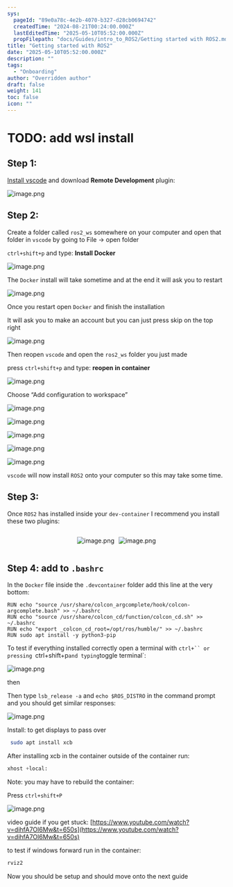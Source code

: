 ```yaml
---
sys:
  pageId: "89e0a78c-4e2b-4070-b327-d28cb0694742"
  createdTime: "2024-08-21T00:24:00.000Z"
  lastEditedTime: "2025-05-10T05:52:00.000Z"
  propFilepath: "docs/Guides/intro_to_ROS2/Getting started with ROS2.md"
title: "Getting started with ROS2"
date: "2025-05-10T05:52:00.000Z"
description: ""
tags:
  - "Onboarding"
author: "Overridden author"
draft: false
weight: 141
toc: false
icon: ""
---
```


# TODO: add wsl install

## Step 1:

[Install vscode](https://code.visualstudio.com/download) and download **Remote Development** plugin:

![image.png](https://prod-files-secure.s3.us-west-2.amazonaws.com/d518164a-d88e-44d1-a4ee-3adb3bd8bce0/efb52993-1881-4a40-b95e-6f020334f022/image.png?X-Amz-Algorithm=AWS4-HMAC-SHA256&X-Amz-Content-Sha256=UNSIGNED-PAYLOAD&X-Amz-Credential=ASIAZI2LB466YBLJ4UVY%2F20250701%2Fus-west-2%2Fs3%2Faws4_request&X-Amz-Date=20250701T220823Z&X-Amz-Expires=3600&X-Amz-Security-Token=IQoJb3JpZ2luX2VjEOX%2F%2F%2F%2F%2F%2F%2F%2F%2F%2FwEaCXVzLXdlc3QtMiJGMEQCIFrwfLNvIJGLO5hNrK%2BRgKKv4ibivneBYo8oFkMFxL%2BRAiA2E8kOyE9Q3YzHjFZlarP6FwS9by7Lc%2Bng2iL%2FeB4giiqIBAje%2F%2F%2F%2F%2F%2F%2F%2F%2F%2F8BEAAaDDYzNzQyMzE4MzgwNSIMDmrvCz8%2BKZ0H9taMKtwDfpTh3bUKDk5R7mdFk%2BoMjMZqGvYhNqiw2km7B9SwDHdk7sr2FNqD%2BupuGZ%2BQODBp65lms7WBMyVDLwFUlQplnFX0wsUgNszf6E5V3LFOA5i1YFcPHdVtt5%2BF2NalRNa0JJOlLXTkXl2XW5wwJBMLOuxPylaVbzVRfmrj47a7RRnQ15ygzS1Te0%2FgAbaYGITfBSBmyQhV6kMMhOhrSdc5Ydbih6MsMhKViGt4qWE4ENrgWvtqcH%2FjoFFqYT6HH5FRlbKtI%2BzYagfZyRzARaRp4IjAV3MJcR6otq01FiHz8OdFSSvsrrArXFT1d3L5OVsMq6%2B1IMCqHggLqBkrDpctJunbKKJqWB3FXrZphWpVhwVDr2Msh92fDPrQfkMq7vA7uuPh7o58aUDCvgwyFxNLYny8C6BNAAMebnPLcyqpPP64r8hx8zM6kxsEEYzQqYf9vA0jvhk%2F3opVOda8cQPuAPtKjXVVU5hkJb9FebrH4UrtWxAk7YSyFj5I7EfQGP%2Bcs1C89ZxJA8LTqFaYT5kBl3NLsCJYe0BwPWwPKcAoBH90Q8jmC4XGgOHXC%2BZbZ%2Fbz0jMIxTZlVaNhXjmreJxl2cG8KpAn0s%2BhY7Z04XEf%2BDFpaBCaVQOSr25JKLsw6JiRwwY6pgHdxPSZfJGxPRECubRFYoMiaVivXbzz1AXNG8%2BxV5pn7O3uhhHTalwd%2FyAqfKJazrOaPWxSS9o6rQcvgU5gCCHttBeIBWW8IUnhig8mgjGrboDDYycpyyjbYmhv7cabC60%2FnOrrqYzjtATEx4UEa8t1ds4H5FBpVM4FuxGH0S0E1UZTaDibs9tQHVfpGwBsZM6W9paO69Z6UozJOSNxrjMBHOJx4UEu&X-Amz-Signature=428ad5eb4d00590d845ae2e55787693d34cc491b54687b351339a524ed44ce1d&X-Amz-SignedHeaders=host&x-amz-checksum-mode=ENABLED&x-id=GetObject)

## Step 2:

Create a folder called `ros2_ws` somewhere on your computer and open that folder in `vscode` by going to File → open folder 

`ctrl+shift+p` and type: **Install Docker**

![image.png](https://prod-files-secure.s3.us-west-2.amazonaws.com/d518164a-d88e-44d1-a4ee-3adb3bd8bce0/2269dc0e-1cd5-47ff-bceb-c04ad9b2eab0/image.png?X-Amz-Algorithm=AWS4-HMAC-SHA256&X-Amz-Content-Sha256=UNSIGNED-PAYLOAD&X-Amz-Credential=ASIAZI2LB466YBLJ4UVY%2F20250701%2Fus-west-2%2Fs3%2Faws4_request&X-Amz-Date=20250701T220823Z&X-Amz-Expires=3600&X-Amz-Security-Token=IQoJb3JpZ2luX2VjEOX%2F%2F%2F%2F%2F%2F%2F%2F%2F%2FwEaCXVzLXdlc3QtMiJGMEQCIFrwfLNvIJGLO5hNrK%2BRgKKv4ibivneBYo8oFkMFxL%2BRAiA2E8kOyE9Q3YzHjFZlarP6FwS9by7Lc%2Bng2iL%2FeB4giiqIBAje%2F%2F%2F%2F%2F%2F%2F%2F%2F%2F8BEAAaDDYzNzQyMzE4MzgwNSIMDmrvCz8%2BKZ0H9taMKtwDfpTh3bUKDk5R7mdFk%2BoMjMZqGvYhNqiw2km7B9SwDHdk7sr2FNqD%2BupuGZ%2BQODBp65lms7WBMyVDLwFUlQplnFX0wsUgNszf6E5V3LFOA5i1YFcPHdVtt5%2BF2NalRNa0JJOlLXTkXl2XW5wwJBMLOuxPylaVbzVRfmrj47a7RRnQ15ygzS1Te0%2FgAbaYGITfBSBmyQhV6kMMhOhrSdc5Ydbih6MsMhKViGt4qWE4ENrgWvtqcH%2FjoFFqYT6HH5FRlbKtI%2BzYagfZyRzARaRp4IjAV3MJcR6otq01FiHz8OdFSSvsrrArXFT1d3L5OVsMq6%2B1IMCqHggLqBkrDpctJunbKKJqWB3FXrZphWpVhwVDr2Msh92fDPrQfkMq7vA7uuPh7o58aUDCvgwyFxNLYny8C6BNAAMebnPLcyqpPP64r8hx8zM6kxsEEYzQqYf9vA0jvhk%2F3opVOda8cQPuAPtKjXVVU5hkJb9FebrH4UrtWxAk7YSyFj5I7EfQGP%2Bcs1C89ZxJA8LTqFaYT5kBl3NLsCJYe0BwPWwPKcAoBH90Q8jmC4XGgOHXC%2BZbZ%2Fbz0jMIxTZlVaNhXjmreJxl2cG8KpAn0s%2BhY7Z04XEf%2BDFpaBCaVQOSr25JKLsw6JiRwwY6pgHdxPSZfJGxPRECubRFYoMiaVivXbzz1AXNG8%2BxV5pn7O3uhhHTalwd%2FyAqfKJazrOaPWxSS9o6rQcvgU5gCCHttBeIBWW8IUnhig8mgjGrboDDYycpyyjbYmhv7cabC60%2FnOrrqYzjtATEx4UEa8t1ds4H5FBpVM4FuxGH0S0E1UZTaDibs9tQHVfpGwBsZM6W9paO69Z6UozJOSNxrjMBHOJx4UEu&X-Amz-Signature=8e039ff8f6bda302efffd2b1caed96aae8d26732e82e91dcb68c219adbd5ac9e&X-Amz-SignedHeaders=host&x-amz-checksum-mode=ENABLED&x-id=GetObject)

The `Docker` install will take sometime and at the end it will ask you to restart

![image.png](https://prod-files-secure.s3.us-west-2.amazonaws.com/d518164a-d88e-44d1-a4ee-3adb3bd8bce0/ed233f78-be33-4b1f-b89c-9c346c0e961e/image.png?X-Amz-Algorithm=AWS4-HMAC-SHA256&X-Amz-Content-Sha256=UNSIGNED-PAYLOAD&X-Amz-Credential=ASIAZI2LB466YBLJ4UVY%2F20250701%2Fus-west-2%2Fs3%2Faws4_request&X-Amz-Date=20250701T220823Z&X-Amz-Expires=3600&X-Amz-Security-Token=IQoJb3JpZ2luX2VjEOX%2F%2F%2F%2F%2F%2F%2F%2F%2F%2FwEaCXVzLXdlc3QtMiJGMEQCIFrwfLNvIJGLO5hNrK%2BRgKKv4ibivneBYo8oFkMFxL%2BRAiA2E8kOyE9Q3YzHjFZlarP6FwS9by7Lc%2Bng2iL%2FeB4giiqIBAje%2F%2F%2F%2F%2F%2F%2F%2F%2F%2F8BEAAaDDYzNzQyMzE4MzgwNSIMDmrvCz8%2BKZ0H9taMKtwDfpTh3bUKDk5R7mdFk%2BoMjMZqGvYhNqiw2km7B9SwDHdk7sr2FNqD%2BupuGZ%2BQODBp65lms7WBMyVDLwFUlQplnFX0wsUgNszf6E5V3LFOA5i1YFcPHdVtt5%2BF2NalRNa0JJOlLXTkXl2XW5wwJBMLOuxPylaVbzVRfmrj47a7RRnQ15ygzS1Te0%2FgAbaYGITfBSBmyQhV6kMMhOhrSdc5Ydbih6MsMhKViGt4qWE4ENrgWvtqcH%2FjoFFqYT6HH5FRlbKtI%2BzYagfZyRzARaRp4IjAV3MJcR6otq01FiHz8OdFSSvsrrArXFT1d3L5OVsMq6%2B1IMCqHggLqBkrDpctJunbKKJqWB3FXrZphWpVhwVDr2Msh92fDPrQfkMq7vA7uuPh7o58aUDCvgwyFxNLYny8C6BNAAMebnPLcyqpPP64r8hx8zM6kxsEEYzQqYf9vA0jvhk%2F3opVOda8cQPuAPtKjXVVU5hkJb9FebrH4UrtWxAk7YSyFj5I7EfQGP%2Bcs1C89ZxJA8LTqFaYT5kBl3NLsCJYe0BwPWwPKcAoBH90Q8jmC4XGgOHXC%2BZbZ%2Fbz0jMIxTZlVaNhXjmreJxl2cG8KpAn0s%2BhY7Z04XEf%2BDFpaBCaVQOSr25JKLsw6JiRwwY6pgHdxPSZfJGxPRECubRFYoMiaVivXbzz1AXNG8%2BxV5pn7O3uhhHTalwd%2FyAqfKJazrOaPWxSS9o6rQcvgU5gCCHttBeIBWW8IUnhig8mgjGrboDDYycpyyjbYmhv7cabC60%2FnOrrqYzjtATEx4UEa8t1ds4H5FBpVM4FuxGH0S0E1UZTaDibs9tQHVfpGwBsZM6W9paO69Z6UozJOSNxrjMBHOJx4UEu&X-Amz-Signature=a80b697731773da74b33ccfae1237d2c7afc020d049d6ea60ef558f4b651311c&X-Amz-SignedHeaders=host&x-amz-checksum-mode=ENABLED&x-id=GetObject)

Once you restart open `Docker` and finish the installation

It will ask you to make an account but you can just press skip on the top right

![image.png](https://prod-files-secure.s3.us-west-2.amazonaws.com/d518164a-d88e-44d1-a4ee-3adb3bd8bce0/21010ad9-1659-4fd9-9f59-9932a09b2a3d/image.png?X-Amz-Algorithm=AWS4-HMAC-SHA256&X-Amz-Content-Sha256=UNSIGNED-PAYLOAD&X-Amz-Credential=ASIAZI2LB466YBLJ4UVY%2F20250701%2Fus-west-2%2Fs3%2Faws4_request&X-Amz-Date=20250701T220823Z&X-Amz-Expires=3600&X-Amz-Security-Token=IQoJb3JpZ2luX2VjEOX%2F%2F%2F%2F%2F%2F%2F%2F%2F%2FwEaCXVzLXdlc3QtMiJGMEQCIFrwfLNvIJGLO5hNrK%2BRgKKv4ibivneBYo8oFkMFxL%2BRAiA2E8kOyE9Q3YzHjFZlarP6FwS9by7Lc%2Bng2iL%2FeB4giiqIBAje%2F%2F%2F%2F%2F%2F%2F%2F%2F%2F8BEAAaDDYzNzQyMzE4MzgwNSIMDmrvCz8%2BKZ0H9taMKtwDfpTh3bUKDk5R7mdFk%2BoMjMZqGvYhNqiw2km7B9SwDHdk7sr2FNqD%2BupuGZ%2BQODBp65lms7WBMyVDLwFUlQplnFX0wsUgNszf6E5V3LFOA5i1YFcPHdVtt5%2BF2NalRNa0JJOlLXTkXl2XW5wwJBMLOuxPylaVbzVRfmrj47a7RRnQ15ygzS1Te0%2FgAbaYGITfBSBmyQhV6kMMhOhrSdc5Ydbih6MsMhKViGt4qWE4ENrgWvtqcH%2FjoFFqYT6HH5FRlbKtI%2BzYagfZyRzARaRp4IjAV3MJcR6otq01FiHz8OdFSSvsrrArXFT1d3L5OVsMq6%2B1IMCqHggLqBkrDpctJunbKKJqWB3FXrZphWpVhwVDr2Msh92fDPrQfkMq7vA7uuPh7o58aUDCvgwyFxNLYny8C6BNAAMebnPLcyqpPP64r8hx8zM6kxsEEYzQqYf9vA0jvhk%2F3opVOda8cQPuAPtKjXVVU5hkJb9FebrH4UrtWxAk7YSyFj5I7EfQGP%2Bcs1C89ZxJA8LTqFaYT5kBl3NLsCJYe0BwPWwPKcAoBH90Q8jmC4XGgOHXC%2BZbZ%2Fbz0jMIxTZlVaNhXjmreJxl2cG8KpAn0s%2BhY7Z04XEf%2BDFpaBCaVQOSr25JKLsw6JiRwwY6pgHdxPSZfJGxPRECubRFYoMiaVivXbzz1AXNG8%2BxV5pn7O3uhhHTalwd%2FyAqfKJazrOaPWxSS9o6rQcvgU5gCCHttBeIBWW8IUnhig8mgjGrboDDYycpyyjbYmhv7cabC60%2FnOrrqYzjtATEx4UEa8t1ds4H5FBpVM4FuxGH0S0E1UZTaDibs9tQHVfpGwBsZM6W9paO69Z6UozJOSNxrjMBHOJx4UEu&X-Amz-Signature=fd330d982a7796a0e03aacc3b412da1eb482ecbc98aad74cddce1b267b5db362&X-Amz-SignedHeaders=host&x-amz-checksum-mode=ENABLED&x-id=GetObject)

Then reopen `vscode` and open the `ros2_ws` folder you just made

press `ctrl+shift+p` and type: **reopen in container**

![image.png](https://prod-files-secure.s3.us-west-2.amazonaws.com/d518164a-d88e-44d1-a4ee-3adb3bd8bce0/4e93b8c2-41ad-488c-8095-c74205196118/image.png?X-Amz-Algorithm=AWS4-HMAC-SHA256&X-Amz-Content-Sha256=UNSIGNED-PAYLOAD&X-Amz-Credential=ASIAZI2LB466YBLJ4UVY%2F20250701%2Fus-west-2%2Fs3%2Faws4_request&X-Amz-Date=20250701T220823Z&X-Amz-Expires=3600&X-Amz-Security-Token=IQoJb3JpZ2luX2VjEOX%2F%2F%2F%2F%2F%2F%2F%2F%2F%2FwEaCXVzLXdlc3QtMiJGMEQCIFrwfLNvIJGLO5hNrK%2BRgKKv4ibivneBYo8oFkMFxL%2BRAiA2E8kOyE9Q3YzHjFZlarP6FwS9by7Lc%2Bng2iL%2FeB4giiqIBAje%2F%2F%2F%2F%2F%2F%2F%2F%2F%2F8BEAAaDDYzNzQyMzE4MzgwNSIMDmrvCz8%2BKZ0H9taMKtwDfpTh3bUKDk5R7mdFk%2BoMjMZqGvYhNqiw2km7B9SwDHdk7sr2FNqD%2BupuGZ%2BQODBp65lms7WBMyVDLwFUlQplnFX0wsUgNszf6E5V3LFOA5i1YFcPHdVtt5%2BF2NalRNa0JJOlLXTkXl2XW5wwJBMLOuxPylaVbzVRfmrj47a7RRnQ15ygzS1Te0%2FgAbaYGITfBSBmyQhV6kMMhOhrSdc5Ydbih6MsMhKViGt4qWE4ENrgWvtqcH%2FjoFFqYT6HH5FRlbKtI%2BzYagfZyRzARaRp4IjAV3MJcR6otq01FiHz8OdFSSvsrrArXFT1d3L5OVsMq6%2B1IMCqHggLqBkrDpctJunbKKJqWB3FXrZphWpVhwVDr2Msh92fDPrQfkMq7vA7uuPh7o58aUDCvgwyFxNLYny8C6BNAAMebnPLcyqpPP64r8hx8zM6kxsEEYzQqYf9vA0jvhk%2F3opVOda8cQPuAPtKjXVVU5hkJb9FebrH4UrtWxAk7YSyFj5I7EfQGP%2Bcs1C89ZxJA8LTqFaYT5kBl3NLsCJYe0BwPWwPKcAoBH90Q8jmC4XGgOHXC%2BZbZ%2Fbz0jMIxTZlVaNhXjmreJxl2cG8KpAn0s%2BhY7Z04XEf%2BDFpaBCaVQOSr25JKLsw6JiRwwY6pgHdxPSZfJGxPRECubRFYoMiaVivXbzz1AXNG8%2BxV5pn7O3uhhHTalwd%2FyAqfKJazrOaPWxSS9o6rQcvgU5gCCHttBeIBWW8IUnhig8mgjGrboDDYycpyyjbYmhv7cabC60%2FnOrrqYzjtATEx4UEa8t1ds4H5FBpVM4FuxGH0S0E1UZTaDibs9tQHVfpGwBsZM6W9paO69Z6UozJOSNxrjMBHOJx4UEu&X-Amz-Signature=3b32af1e4bcbd3a66cf494255bedcbfc5b41cb690fe1a6088e016ec4980c27ad&X-Amz-SignedHeaders=host&x-amz-checksum-mode=ENABLED&x-id=GetObject)

Choose “Add configuration to workspace”

![image.png](https://prod-files-secure.s3.us-west-2.amazonaws.com/d518164a-d88e-44d1-a4ee-3adb3bd8bce0/9560b282-5060-4989-ba37-97e7b2c22476/image.png?X-Amz-Algorithm=AWS4-HMAC-SHA256&X-Amz-Content-Sha256=UNSIGNED-PAYLOAD&X-Amz-Credential=ASIAZI2LB466YBLJ4UVY%2F20250701%2Fus-west-2%2Fs3%2Faws4_request&X-Amz-Date=20250701T220823Z&X-Amz-Expires=3600&X-Amz-Security-Token=IQoJb3JpZ2luX2VjEOX%2F%2F%2F%2F%2F%2F%2F%2F%2F%2FwEaCXVzLXdlc3QtMiJGMEQCIFrwfLNvIJGLO5hNrK%2BRgKKv4ibivneBYo8oFkMFxL%2BRAiA2E8kOyE9Q3YzHjFZlarP6FwS9by7Lc%2Bng2iL%2FeB4giiqIBAje%2F%2F%2F%2F%2F%2F%2F%2F%2F%2F8BEAAaDDYzNzQyMzE4MzgwNSIMDmrvCz8%2BKZ0H9taMKtwDfpTh3bUKDk5R7mdFk%2BoMjMZqGvYhNqiw2km7B9SwDHdk7sr2FNqD%2BupuGZ%2BQODBp65lms7WBMyVDLwFUlQplnFX0wsUgNszf6E5V3LFOA5i1YFcPHdVtt5%2BF2NalRNa0JJOlLXTkXl2XW5wwJBMLOuxPylaVbzVRfmrj47a7RRnQ15ygzS1Te0%2FgAbaYGITfBSBmyQhV6kMMhOhrSdc5Ydbih6MsMhKViGt4qWE4ENrgWvtqcH%2FjoFFqYT6HH5FRlbKtI%2BzYagfZyRzARaRp4IjAV3MJcR6otq01FiHz8OdFSSvsrrArXFT1d3L5OVsMq6%2B1IMCqHggLqBkrDpctJunbKKJqWB3FXrZphWpVhwVDr2Msh92fDPrQfkMq7vA7uuPh7o58aUDCvgwyFxNLYny8C6BNAAMebnPLcyqpPP64r8hx8zM6kxsEEYzQqYf9vA0jvhk%2F3opVOda8cQPuAPtKjXVVU5hkJb9FebrH4UrtWxAk7YSyFj5I7EfQGP%2Bcs1C89ZxJA8LTqFaYT5kBl3NLsCJYe0BwPWwPKcAoBH90Q8jmC4XGgOHXC%2BZbZ%2Fbz0jMIxTZlVaNhXjmreJxl2cG8KpAn0s%2BhY7Z04XEf%2BDFpaBCaVQOSr25JKLsw6JiRwwY6pgHdxPSZfJGxPRECubRFYoMiaVivXbzz1AXNG8%2BxV5pn7O3uhhHTalwd%2FyAqfKJazrOaPWxSS9o6rQcvgU5gCCHttBeIBWW8IUnhig8mgjGrboDDYycpyyjbYmhv7cabC60%2FnOrrqYzjtATEx4UEa8t1ds4H5FBpVM4FuxGH0S0E1UZTaDibs9tQHVfpGwBsZM6W9paO69Z6UozJOSNxrjMBHOJx4UEu&X-Amz-Signature=6e1079647489dfbe11a2de09ceecaa202796368e1c3a796b10c0c1ffe6207b33&X-Amz-SignedHeaders=host&x-amz-checksum-mode=ENABLED&x-id=GetObject)

![image.png](https://prod-files-secure.s3.us-west-2.amazonaws.com/d518164a-d88e-44d1-a4ee-3adb3bd8bce0/2ee63f81-886b-48e8-a553-dc6e5eac99e4/image.png?X-Amz-Algorithm=AWS4-HMAC-SHA256&X-Amz-Content-Sha256=UNSIGNED-PAYLOAD&X-Amz-Credential=ASIAZI2LB466YBLJ4UVY%2F20250701%2Fus-west-2%2Fs3%2Faws4_request&X-Amz-Date=20250701T220823Z&X-Amz-Expires=3600&X-Amz-Security-Token=IQoJb3JpZ2luX2VjEOX%2F%2F%2F%2F%2F%2F%2F%2F%2F%2FwEaCXVzLXdlc3QtMiJGMEQCIFrwfLNvIJGLO5hNrK%2BRgKKv4ibivneBYo8oFkMFxL%2BRAiA2E8kOyE9Q3YzHjFZlarP6FwS9by7Lc%2Bng2iL%2FeB4giiqIBAje%2F%2F%2F%2F%2F%2F%2F%2F%2F%2F8BEAAaDDYzNzQyMzE4MzgwNSIMDmrvCz8%2BKZ0H9taMKtwDfpTh3bUKDk5R7mdFk%2BoMjMZqGvYhNqiw2km7B9SwDHdk7sr2FNqD%2BupuGZ%2BQODBp65lms7WBMyVDLwFUlQplnFX0wsUgNszf6E5V3LFOA5i1YFcPHdVtt5%2BF2NalRNa0JJOlLXTkXl2XW5wwJBMLOuxPylaVbzVRfmrj47a7RRnQ15ygzS1Te0%2FgAbaYGITfBSBmyQhV6kMMhOhrSdc5Ydbih6MsMhKViGt4qWE4ENrgWvtqcH%2FjoFFqYT6HH5FRlbKtI%2BzYagfZyRzARaRp4IjAV3MJcR6otq01FiHz8OdFSSvsrrArXFT1d3L5OVsMq6%2B1IMCqHggLqBkrDpctJunbKKJqWB3FXrZphWpVhwVDr2Msh92fDPrQfkMq7vA7uuPh7o58aUDCvgwyFxNLYny8C6BNAAMebnPLcyqpPP64r8hx8zM6kxsEEYzQqYf9vA0jvhk%2F3opVOda8cQPuAPtKjXVVU5hkJb9FebrH4UrtWxAk7YSyFj5I7EfQGP%2Bcs1C89ZxJA8LTqFaYT5kBl3NLsCJYe0BwPWwPKcAoBH90Q8jmC4XGgOHXC%2BZbZ%2Fbz0jMIxTZlVaNhXjmreJxl2cG8KpAn0s%2BhY7Z04XEf%2BDFpaBCaVQOSr25JKLsw6JiRwwY6pgHdxPSZfJGxPRECubRFYoMiaVivXbzz1AXNG8%2BxV5pn7O3uhhHTalwd%2FyAqfKJazrOaPWxSS9o6rQcvgU5gCCHttBeIBWW8IUnhig8mgjGrboDDYycpyyjbYmhv7cabC60%2FnOrrqYzjtATEx4UEa8t1ds4H5FBpVM4FuxGH0S0E1UZTaDibs9tQHVfpGwBsZM6W9paO69Z6UozJOSNxrjMBHOJx4UEu&X-Amz-Signature=159a4358d50d84fdf44807bafc12497865c303cf29e06b1e3a336357a713f6fe&X-Amz-SignedHeaders=host&x-amz-checksum-mode=ENABLED&x-id=GetObject)

![image.png](https://prod-files-secure.s3.us-west-2.amazonaws.com/d518164a-d88e-44d1-a4ee-3adb3bd8bce0/ae1580b2-b048-407e-aed9-b584224a7a04/image.png?X-Amz-Algorithm=AWS4-HMAC-SHA256&X-Amz-Content-Sha256=UNSIGNED-PAYLOAD&X-Amz-Credential=ASIAZI2LB466YBLJ4UVY%2F20250701%2Fus-west-2%2Fs3%2Faws4_request&X-Amz-Date=20250701T220823Z&X-Amz-Expires=3600&X-Amz-Security-Token=IQoJb3JpZ2luX2VjEOX%2F%2F%2F%2F%2F%2F%2F%2F%2F%2FwEaCXVzLXdlc3QtMiJGMEQCIFrwfLNvIJGLO5hNrK%2BRgKKv4ibivneBYo8oFkMFxL%2BRAiA2E8kOyE9Q3YzHjFZlarP6FwS9by7Lc%2Bng2iL%2FeB4giiqIBAje%2F%2F%2F%2F%2F%2F%2F%2F%2F%2F8BEAAaDDYzNzQyMzE4MzgwNSIMDmrvCz8%2BKZ0H9taMKtwDfpTh3bUKDk5R7mdFk%2BoMjMZqGvYhNqiw2km7B9SwDHdk7sr2FNqD%2BupuGZ%2BQODBp65lms7WBMyVDLwFUlQplnFX0wsUgNszf6E5V3LFOA5i1YFcPHdVtt5%2BF2NalRNa0JJOlLXTkXl2XW5wwJBMLOuxPylaVbzVRfmrj47a7RRnQ15ygzS1Te0%2FgAbaYGITfBSBmyQhV6kMMhOhrSdc5Ydbih6MsMhKViGt4qWE4ENrgWvtqcH%2FjoFFqYT6HH5FRlbKtI%2BzYagfZyRzARaRp4IjAV3MJcR6otq01FiHz8OdFSSvsrrArXFT1d3L5OVsMq6%2B1IMCqHggLqBkrDpctJunbKKJqWB3FXrZphWpVhwVDr2Msh92fDPrQfkMq7vA7uuPh7o58aUDCvgwyFxNLYny8C6BNAAMebnPLcyqpPP64r8hx8zM6kxsEEYzQqYf9vA0jvhk%2F3opVOda8cQPuAPtKjXVVU5hkJb9FebrH4UrtWxAk7YSyFj5I7EfQGP%2Bcs1C89ZxJA8LTqFaYT5kBl3NLsCJYe0BwPWwPKcAoBH90Q8jmC4XGgOHXC%2BZbZ%2Fbz0jMIxTZlVaNhXjmreJxl2cG8KpAn0s%2BhY7Z04XEf%2BDFpaBCaVQOSr25JKLsw6JiRwwY6pgHdxPSZfJGxPRECubRFYoMiaVivXbzz1AXNG8%2BxV5pn7O3uhhHTalwd%2FyAqfKJazrOaPWxSS9o6rQcvgU5gCCHttBeIBWW8IUnhig8mgjGrboDDYycpyyjbYmhv7cabC60%2FnOrrqYzjtATEx4UEa8t1ds4H5FBpVM4FuxGH0S0E1UZTaDibs9tQHVfpGwBsZM6W9paO69Z6UozJOSNxrjMBHOJx4UEu&X-Amz-Signature=e53325772692b463ff2c98b3820704ce68522baa51d9f9ccfbf8f444f40506ac&X-Amz-SignedHeaders=host&x-amz-checksum-mode=ENABLED&x-id=GetObject)

![image.png](https://prod-files-secure.s3.us-west-2.amazonaws.com/d518164a-d88e-44d1-a4ee-3adb3bd8bce0/53255b28-f75e-430f-b9e3-c0ac8577e42b/image.png?X-Amz-Algorithm=AWS4-HMAC-SHA256&X-Amz-Content-Sha256=UNSIGNED-PAYLOAD&X-Amz-Credential=ASIAZI2LB466YBLJ4UVY%2F20250701%2Fus-west-2%2Fs3%2Faws4_request&X-Amz-Date=20250701T220823Z&X-Amz-Expires=3600&X-Amz-Security-Token=IQoJb3JpZ2luX2VjEOX%2F%2F%2F%2F%2F%2F%2F%2F%2F%2FwEaCXVzLXdlc3QtMiJGMEQCIFrwfLNvIJGLO5hNrK%2BRgKKv4ibivneBYo8oFkMFxL%2BRAiA2E8kOyE9Q3YzHjFZlarP6FwS9by7Lc%2Bng2iL%2FeB4giiqIBAje%2F%2F%2F%2F%2F%2F%2F%2F%2F%2F8BEAAaDDYzNzQyMzE4MzgwNSIMDmrvCz8%2BKZ0H9taMKtwDfpTh3bUKDk5R7mdFk%2BoMjMZqGvYhNqiw2km7B9SwDHdk7sr2FNqD%2BupuGZ%2BQODBp65lms7WBMyVDLwFUlQplnFX0wsUgNszf6E5V3LFOA5i1YFcPHdVtt5%2BF2NalRNa0JJOlLXTkXl2XW5wwJBMLOuxPylaVbzVRfmrj47a7RRnQ15ygzS1Te0%2FgAbaYGITfBSBmyQhV6kMMhOhrSdc5Ydbih6MsMhKViGt4qWE4ENrgWvtqcH%2FjoFFqYT6HH5FRlbKtI%2BzYagfZyRzARaRp4IjAV3MJcR6otq01FiHz8OdFSSvsrrArXFT1d3L5OVsMq6%2B1IMCqHggLqBkrDpctJunbKKJqWB3FXrZphWpVhwVDr2Msh92fDPrQfkMq7vA7uuPh7o58aUDCvgwyFxNLYny8C6BNAAMebnPLcyqpPP64r8hx8zM6kxsEEYzQqYf9vA0jvhk%2F3opVOda8cQPuAPtKjXVVU5hkJb9FebrH4UrtWxAk7YSyFj5I7EfQGP%2Bcs1C89ZxJA8LTqFaYT5kBl3NLsCJYe0BwPWwPKcAoBH90Q8jmC4XGgOHXC%2BZbZ%2Fbz0jMIxTZlVaNhXjmreJxl2cG8KpAn0s%2BhY7Z04XEf%2BDFpaBCaVQOSr25JKLsw6JiRwwY6pgHdxPSZfJGxPRECubRFYoMiaVivXbzz1AXNG8%2BxV5pn7O3uhhHTalwd%2FyAqfKJazrOaPWxSS9o6rQcvgU5gCCHttBeIBWW8IUnhig8mgjGrboDDYycpyyjbYmhv7cabC60%2FnOrrqYzjtATEx4UEa8t1ds4H5FBpVM4FuxGH0S0E1UZTaDibs9tQHVfpGwBsZM6W9paO69Z6UozJOSNxrjMBHOJx4UEu&X-Amz-Signature=71447a9cf25a6e466c17e1f7f9040423b33260c6b72cb4427335e2f0b8b800a9&X-Amz-SignedHeaders=host&x-amz-checksum-mode=ENABLED&x-id=GetObject)

![image.png](https://prod-files-secure.s3.us-west-2.amazonaws.com/d518164a-d88e-44d1-a4ee-3adb3bd8bce0/7c562767-5af9-4ffb-97d1-327bcdf4ee00/image.png?X-Amz-Algorithm=AWS4-HMAC-SHA256&X-Amz-Content-Sha256=UNSIGNED-PAYLOAD&X-Amz-Credential=ASIAZI2LB466YBLJ4UVY%2F20250701%2Fus-west-2%2Fs3%2Faws4_request&X-Amz-Date=20250701T220823Z&X-Amz-Expires=3600&X-Amz-Security-Token=IQoJb3JpZ2luX2VjEOX%2F%2F%2F%2F%2F%2F%2F%2F%2F%2FwEaCXVzLXdlc3QtMiJGMEQCIFrwfLNvIJGLO5hNrK%2BRgKKv4ibivneBYo8oFkMFxL%2BRAiA2E8kOyE9Q3YzHjFZlarP6FwS9by7Lc%2Bng2iL%2FeB4giiqIBAje%2F%2F%2F%2F%2F%2F%2F%2F%2F%2F8BEAAaDDYzNzQyMzE4MzgwNSIMDmrvCz8%2BKZ0H9taMKtwDfpTh3bUKDk5R7mdFk%2BoMjMZqGvYhNqiw2km7B9SwDHdk7sr2FNqD%2BupuGZ%2BQODBp65lms7WBMyVDLwFUlQplnFX0wsUgNszf6E5V3LFOA5i1YFcPHdVtt5%2BF2NalRNa0JJOlLXTkXl2XW5wwJBMLOuxPylaVbzVRfmrj47a7RRnQ15ygzS1Te0%2FgAbaYGITfBSBmyQhV6kMMhOhrSdc5Ydbih6MsMhKViGt4qWE4ENrgWvtqcH%2FjoFFqYT6HH5FRlbKtI%2BzYagfZyRzARaRp4IjAV3MJcR6otq01FiHz8OdFSSvsrrArXFT1d3L5OVsMq6%2B1IMCqHggLqBkrDpctJunbKKJqWB3FXrZphWpVhwVDr2Msh92fDPrQfkMq7vA7uuPh7o58aUDCvgwyFxNLYny8C6BNAAMebnPLcyqpPP64r8hx8zM6kxsEEYzQqYf9vA0jvhk%2F3opVOda8cQPuAPtKjXVVU5hkJb9FebrH4UrtWxAk7YSyFj5I7EfQGP%2Bcs1C89ZxJA8LTqFaYT5kBl3NLsCJYe0BwPWwPKcAoBH90Q8jmC4XGgOHXC%2BZbZ%2Fbz0jMIxTZlVaNhXjmreJxl2cG8KpAn0s%2BhY7Z04XEf%2BDFpaBCaVQOSr25JKLsw6JiRwwY6pgHdxPSZfJGxPRECubRFYoMiaVivXbzz1AXNG8%2BxV5pn7O3uhhHTalwd%2FyAqfKJazrOaPWxSS9o6rQcvgU5gCCHttBeIBWW8IUnhig8mgjGrboDDYycpyyjbYmhv7cabC60%2FnOrrqYzjtATEx4UEa8t1ds4H5FBpVM4FuxGH0S0E1UZTaDibs9tQHVfpGwBsZM6W9paO69Z6UozJOSNxrjMBHOJx4UEu&X-Amz-Signature=0467b169d081084958d5bde43d391fa7fe96811fa951ab81ead3122713f4c699&X-Amz-SignedHeaders=host&x-amz-checksum-mode=ENABLED&x-id=GetObject)

`vscode` will now install `ROS2` onto your computer so this may take some time.

## Step 3:

Once `ROS2` has installed inside your `dev-container` I recommend you install these two plugins:

<div style="display: flex;flex-direction: row; column-gap:10px; max-width: 630px;justify-content: center;">
<div>

![image.png](https://prod-files-secure.s3.us-west-2.amazonaws.com/d518164a-d88e-44d1-a4ee-3adb3bd8bce0/3fc3d550-5a54-4ba1-ba6b-faa01cdb7369/image.png?X-Amz-Algorithm=AWS4-HMAC-SHA256&X-Amz-Content-Sha256=UNSIGNED-PAYLOAD&X-Amz-Credential=ASIAZI2LB466TMJFRY4P%2F20250701%2Fus-west-2%2Fs3%2Faws4_request&X-Amz-Date=20250701T220830Z&X-Amz-Expires=3600&X-Amz-Security-Token=IQoJb3JpZ2luX2VjEOL%2F%2F%2F%2F%2F%2F%2F%2F%2F%2FwEaCXVzLXdlc3QtMiJHMEUCIQD0cTkxkmBf6Nj3ibpYQNJFVfOad%2FBLV6qw0dj%2FkRfvIwIgKRU7gWKuDJGRqDLdRN%2FcNQvEtDsXFU2OhzrowsZ7tB8qiAQI2%2F%2F%2F%2F%2F%2F%2F%2F%2F%2F%2FARAAGgw2Mzc0MjMxODM4MDUiDAxazyvHS2hYjkynxyrcA%2BsZ%2FglESDXaSLqNuf3w4MiRApq0%2B8ITQaOn5uJP3vpR9LIVXUXi1ea%2FVFpXiaYCGUPinRympa9d9eoZDZCF00TfIklW8faTr%2BHqA15T%2B7ga5VSAorQaCGQdZn7h2OQSQs2LIIniHJT4Uxrc9ztNCO3osmf20BOJrh8k0qJwD%2FFJuGk4Xlv4V8RqdVd2oxDkw0p2Qn5LY%2FMBQ%2BV9X%2FAM7wllWfz%2FzCIsmai%2BvjIlfK%2BAk3hj9umqiAb6FGDVPoYhGJtd%2FmoP%2FKt%2Ft2dK54bi2zN%2Fke0QSHoL4PZlcHEvRr0iW%2BIoxYSxFoA1aIPNCCGysCXu0rjNdHxmCJzL4oZ8VVX2NRhzBnxiWztlB7LqtGAp8ZUvvChX4pfMzBkxV3p5JPhHFWANiDCz6BbHRqqt3WoxHUt0ZpSZra7P%2BD0c6HirGM7Yj%2FjglDCQfQbwaVMfXKipac0y1BE7gTnwiKqCt0ui9aRE2T6%2F7BjUHzBa3HBDQt8xbIOuVgLPpJPsV7%2BG7mELxlhRGPsXLghoDg9zGXSD7VGZkMnGCa%2F0uKkcgLX26ydeNRu%2Bgcs2Rck69R7XxuPYb%2Bptco0YQQ%2B8lQCaabQfgqjfEVMLyGRZWNhZyvR8nnYg3%2FeGa18Ic8XtMPXDkMMGOqUBzInD0nA73ar%2BcuHYm7iTc0dYFQZ3UUrxF7XJQZXsLEcVXmx1mLLfArcvlx%2BfVfvd82CcHlz%2Bb9MEAu%2BGbH8KBCby85nJfjpub8ZWTH%2FEzgxoSZ%2F%2FoC8BHrre%2FIubNFXiaowgx05ToKZFv74wprN5yJhni4CWYPC1titeknuHUgQ7BZjif69EghftqnqWGw%2FzVsgbGmgAnYLSA3nU7U8YBtwzvvPZ&X-Amz-Signature=8cca39fda0df92717b5592c95618d19e1d72e7ebf427283db92d7a28b7319216&X-Amz-SignedHeaders=host&x-amz-checksum-mode=ENABLED&x-id=GetObject)

</div>
<div>

![image.png](https://prod-files-secure.s3.us-west-2.amazonaws.com/d518164a-d88e-44d1-a4ee-3adb3bd8bce0/d994cc66-13c2-4093-a5a3-f84cf4601a82/image.png?X-Amz-Algorithm=AWS4-HMAC-SHA256&X-Amz-Content-Sha256=UNSIGNED-PAYLOAD&X-Amz-Credential=ASIAZI2LB4663QYCCUQC%2F20250701%2Fus-west-2%2Fs3%2Faws4_request&X-Amz-Date=20250701T220830Z&X-Amz-Expires=3600&X-Amz-Security-Token=IQoJb3JpZ2luX2VjEOL%2F%2F%2F%2F%2F%2F%2F%2F%2F%2FwEaCXVzLXdlc3QtMiJGMEQCIDBDOB4vIz%2FbZ%2Bp1Z0EL4pKq4k1NxIbtt7pUot37n8d1AiBVLn%2Bo09kcwlgHEaHHy7uiVuTWz8tUUhIg2g%2FN1sQj%2BiqIBAjb%2F%2F%2F%2F%2F%2F%2F%2F%2F%2F8BEAAaDDYzNzQyMzE4MzgwNSIMsfmSwEeIjHbJ%2BE5UKtwDJn2RbkANuMxXGeiv5uf07PyxJ5EzU6iUWf6yOek0id%2BFlZpmmuzcIbyZQ2z2Sf%2Bmss0QiB%2BBR0awQQ%2FGMcLjGViQuTdEJQl7DCjTvDVv%2Bn0tvfFqqhzgQa1RutLCD0bhRFdgHdVtuLu0LnZNwx%2FJd0TvngXs3Gxr1Ydy1dGiqCYOz856Z%2B8FemqrG0q%2B7GXCak9feSltbRXsLmOCvyAsgAMZ1MOyjFAxLvQb4zy09d5QxDXpRKpwrZd0vJlG0iCKu32FtS83D%2Fv24jAfN9S1tuzfp2s5UO%2FYUszoKYxXDJdKdPi7OnvMkeBcZJr56gnTSM6fVK%2FY6R%2FxGyMn2Y%2FS76Oid9v52c7ePYT3CWVLNlCLcDkKoyXVh5ZvdHRRSheSRyNqpoTsXvkyf7rV95T5H6imqFMuDOmwX9YyehFEpekbpsDYVCkQ%2FJQ4mAQ5NUBQOB4SG%2BJbQPCNj4rT6vqAYbkHGKFKgu21M6CwDRjLr6%2Fr6EzisdFx8d9qRz9De6oGtdncw%2FGEPL0MamSnKcwhfxI5z6PdLq%2B%2BLqp121jwa2Iz011Xvh1UHsSk9d9DWvceLzM2PV8fCn6HCG08F5O9TbGs7i4cLedLweaAbLTwh5UtkFKQvsBctn%2F3tNswv8SQwwY6pgHV4dBrSwtZToBq8dasB%2B%2BR%2BxjgrKJmKCMLIYy3GoJDe4i4b7btoig9izZPFI6zKt8y2f3%2FOxH9HgYjVXmUGEbhR57XfyFJnF6hFZIc2ILZLQxiOTNG3kGnmYnvMwSjlMSJ0m1B5Nt1SIXkaRYD4JrW6ZfbxJXKljJhOSLfJuxJbX8ab4ic2a5cNBYcsRyoYx%2BpBaY6ExQ%2FOyrCFpzL4u15uVBKe76U&X-Amz-Signature=19ac6e9ccd2c7171fd213a310c596e7027ddb10e11e9d3886579e6bd3e6b2434&X-Amz-SignedHeaders=host&x-amz-checksum-mode=ENABLED&x-id=GetObject)

</div>
</div>

## Step 4: add to `.bashrc`

In the `Docker` file inside the `.devcontainer` folder add this line at the very bottom: 

```docker
RUN echo "source /usr/share/colcon_argcomplete/hook/colcon-argcomplete.bash" >> ~/.bashrc
RUN echo "source /usr/share/colcon_cd/function/colcon_cd.sh" >> ~/.bashrc
RUN echo "export _colcon_cd_root=/opt/ros/humble/" >> ~/.bashrc
RUN sudo apt install -y python3-pip 
```

To test if everything installed correctly open a terminal with `ctrl+`` or pressing `ctrl+shift+p` and typing `toggle terminal`:

![image.png](https://prod-files-secure.s3.us-west-2.amazonaws.com/d518164a-d88e-44d1-a4ee-3adb3bd8bce0/6a4943d8-b04e-4c02-9a58-775f3384d1a5/image.png?X-Amz-Algorithm=AWS4-HMAC-SHA256&X-Amz-Content-Sha256=UNSIGNED-PAYLOAD&X-Amz-Credential=ASIAZI2LB466YBLJ4UVY%2F20250701%2Fus-west-2%2Fs3%2Faws4_request&X-Amz-Date=20250701T220823Z&X-Amz-Expires=3600&X-Amz-Security-Token=IQoJb3JpZ2luX2VjEOX%2F%2F%2F%2F%2F%2F%2F%2F%2F%2FwEaCXVzLXdlc3QtMiJGMEQCIFrwfLNvIJGLO5hNrK%2BRgKKv4ibivneBYo8oFkMFxL%2BRAiA2E8kOyE9Q3YzHjFZlarP6FwS9by7Lc%2Bng2iL%2FeB4giiqIBAje%2F%2F%2F%2F%2F%2F%2F%2F%2F%2F8BEAAaDDYzNzQyMzE4MzgwNSIMDmrvCz8%2BKZ0H9taMKtwDfpTh3bUKDk5R7mdFk%2BoMjMZqGvYhNqiw2km7B9SwDHdk7sr2FNqD%2BupuGZ%2BQODBp65lms7WBMyVDLwFUlQplnFX0wsUgNszf6E5V3LFOA5i1YFcPHdVtt5%2BF2NalRNa0JJOlLXTkXl2XW5wwJBMLOuxPylaVbzVRfmrj47a7RRnQ15ygzS1Te0%2FgAbaYGITfBSBmyQhV6kMMhOhrSdc5Ydbih6MsMhKViGt4qWE4ENrgWvtqcH%2FjoFFqYT6HH5FRlbKtI%2BzYagfZyRzARaRp4IjAV3MJcR6otq01FiHz8OdFSSvsrrArXFT1d3L5OVsMq6%2B1IMCqHggLqBkrDpctJunbKKJqWB3FXrZphWpVhwVDr2Msh92fDPrQfkMq7vA7uuPh7o58aUDCvgwyFxNLYny8C6BNAAMebnPLcyqpPP64r8hx8zM6kxsEEYzQqYf9vA0jvhk%2F3opVOda8cQPuAPtKjXVVU5hkJb9FebrH4UrtWxAk7YSyFj5I7EfQGP%2Bcs1C89ZxJA8LTqFaYT5kBl3NLsCJYe0BwPWwPKcAoBH90Q8jmC4XGgOHXC%2BZbZ%2Fbz0jMIxTZlVaNhXjmreJxl2cG8KpAn0s%2BhY7Z04XEf%2BDFpaBCaVQOSr25JKLsw6JiRwwY6pgHdxPSZfJGxPRECubRFYoMiaVivXbzz1AXNG8%2BxV5pn7O3uhhHTalwd%2FyAqfKJazrOaPWxSS9o6rQcvgU5gCCHttBeIBWW8IUnhig8mgjGrboDDYycpyyjbYmhv7cabC60%2FnOrrqYzjtATEx4UEa8t1ds4H5FBpVM4FuxGH0S0E1UZTaDibs9tQHVfpGwBsZM6W9paO69Z6UozJOSNxrjMBHOJx4UEu&X-Amz-Signature=7ccffe2b4589942eb67373b84f3054e8434041f0615000380005c08c03f40474&X-Amz-SignedHeaders=host&x-amz-checksum-mode=ENABLED&x-id=GetObject)

then 

Then type `lsb_release -a` and `echo $ROS_DISTRO` in the command prompt and you should get similar responses:

![image.png](https://prod-files-secure.s3.us-west-2.amazonaws.com/d518164a-d88e-44d1-a4ee-3adb3bd8bce0/3e635dec-a805-4e85-8b9e-d000e5b71a4e/image.png?X-Amz-Algorithm=AWS4-HMAC-SHA256&X-Amz-Content-Sha256=UNSIGNED-PAYLOAD&X-Amz-Credential=ASIAZI2LB466YBLJ4UVY%2F20250701%2Fus-west-2%2Fs3%2Faws4_request&X-Amz-Date=20250701T220823Z&X-Amz-Expires=3600&X-Amz-Security-Token=IQoJb3JpZ2luX2VjEOX%2F%2F%2F%2F%2F%2F%2F%2F%2F%2FwEaCXVzLXdlc3QtMiJGMEQCIFrwfLNvIJGLO5hNrK%2BRgKKv4ibivneBYo8oFkMFxL%2BRAiA2E8kOyE9Q3YzHjFZlarP6FwS9by7Lc%2Bng2iL%2FeB4giiqIBAje%2F%2F%2F%2F%2F%2F%2F%2F%2F%2F8BEAAaDDYzNzQyMzE4MzgwNSIMDmrvCz8%2BKZ0H9taMKtwDfpTh3bUKDk5R7mdFk%2BoMjMZqGvYhNqiw2km7B9SwDHdk7sr2FNqD%2BupuGZ%2BQODBp65lms7WBMyVDLwFUlQplnFX0wsUgNszf6E5V3LFOA5i1YFcPHdVtt5%2BF2NalRNa0JJOlLXTkXl2XW5wwJBMLOuxPylaVbzVRfmrj47a7RRnQ15ygzS1Te0%2FgAbaYGITfBSBmyQhV6kMMhOhrSdc5Ydbih6MsMhKViGt4qWE4ENrgWvtqcH%2FjoFFqYT6HH5FRlbKtI%2BzYagfZyRzARaRp4IjAV3MJcR6otq01FiHz8OdFSSvsrrArXFT1d3L5OVsMq6%2B1IMCqHggLqBkrDpctJunbKKJqWB3FXrZphWpVhwVDr2Msh92fDPrQfkMq7vA7uuPh7o58aUDCvgwyFxNLYny8C6BNAAMebnPLcyqpPP64r8hx8zM6kxsEEYzQqYf9vA0jvhk%2F3opVOda8cQPuAPtKjXVVU5hkJb9FebrH4UrtWxAk7YSyFj5I7EfQGP%2Bcs1C89ZxJA8LTqFaYT5kBl3NLsCJYe0BwPWwPKcAoBH90Q8jmC4XGgOHXC%2BZbZ%2Fbz0jMIxTZlVaNhXjmreJxl2cG8KpAn0s%2BhY7Z04XEf%2BDFpaBCaVQOSr25JKLsw6JiRwwY6pgHdxPSZfJGxPRECubRFYoMiaVivXbzz1AXNG8%2BxV5pn7O3uhhHTalwd%2FyAqfKJazrOaPWxSS9o6rQcvgU5gCCHttBeIBWW8IUnhig8mgjGrboDDYycpyyjbYmhv7cabC60%2FnOrrqYzjtATEx4UEa8t1ds4H5FBpVM4FuxGH0S0E1UZTaDibs9tQHVfpGwBsZM6W9paO69Z6UozJOSNxrjMBHOJx4UEu&X-Amz-Signature=d9c69c1c35cb971e258cc29524777f36da22aed0e8479ef4185c99a8df14418f&X-Amz-SignedHeaders=host&x-amz-checksum-mode=ENABLED&x-id=GetObject)

Install:  to get displays to pass over

```bash
 sudo apt install xcb
```

After installing xcb in the container outside of the container run:

```python
xhost +local:
```

Note: you may have to rebuild the container:

Press `ctrl+shift+P`

![image.png](https://prod-files-secure.s3.us-west-2.amazonaws.com/d518164a-d88e-44d1-a4ee-3adb3bd8bce0/6c2be660-2618-4c38-9c26-53554f7a0b7b/image.png?X-Amz-Algorithm=AWS4-HMAC-SHA256&X-Amz-Content-Sha256=UNSIGNED-PAYLOAD&X-Amz-Credential=ASIAZI2LB466YBLJ4UVY%2F20250701%2Fus-west-2%2Fs3%2Faws4_request&X-Amz-Date=20250701T220823Z&X-Amz-Expires=3600&X-Amz-Security-Token=IQoJb3JpZ2luX2VjEOX%2F%2F%2F%2F%2F%2F%2F%2F%2F%2FwEaCXVzLXdlc3QtMiJGMEQCIFrwfLNvIJGLO5hNrK%2BRgKKv4ibivneBYo8oFkMFxL%2BRAiA2E8kOyE9Q3YzHjFZlarP6FwS9by7Lc%2Bng2iL%2FeB4giiqIBAje%2F%2F%2F%2F%2F%2F%2F%2F%2F%2F8BEAAaDDYzNzQyMzE4MzgwNSIMDmrvCz8%2BKZ0H9taMKtwDfpTh3bUKDk5R7mdFk%2BoMjMZqGvYhNqiw2km7B9SwDHdk7sr2FNqD%2BupuGZ%2BQODBp65lms7WBMyVDLwFUlQplnFX0wsUgNszf6E5V3LFOA5i1YFcPHdVtt5%2BF2NalRNa0JJOlLXTkXl2XW5wwJBMLOuxPylaVbzVRfmrj47a7RRnQ15ygzS1Te0%2FgAbaYGITfBSBmyQhV6kMMhOhrSdc5Ydbih6MsMhKViGt4qWE4ENrgWvtqcH%2FjoFFqYT6HH5FRlbKtI%2BzYagfZyRzARaRp4IjAV3MJcR6otq01FiHz8OdFSSvsrrArXFT1d3L5OVsMq6%2B1IMCqHggLqBkrDpctJunbKKJqWB3FXrZphWpVhwVDr2Msh92fDPrQfkMq7vA7uuPh7o58aUDCvgwyFxNLYny8C6BNAAMebnPLcyqpPP64r8hx8zM6kxsEEYzQqYf9vA0jvhk%2F3opVOda8cQPuAPtKjXVVU5hkJb9FebrH4UrtWxAk7YSyFj5I7EfQGP%2Bcs1C89ZxJA8LTqFaYT5kBl3NLsCJYe0BwPWwPKcAoBH90Q8jmC4XGgOHXC%2BZbZ%2Fbz0jMIxTZlVaNhXjmreJxl2cG8KpAn0s%2BhY7Z04XEf%2BDFpaBCaVQOSr25JKLsw6JiRwwY6pgHdxPSZfJGxPRECubRFYoMiaVivXbzz1AXNG8%2BxV5pn7O3uhhHTalwd%2FyAqfKJazrOaPWxSS9o6rQcvgU5gCCHttBeIBWW8IUnhig8mgjGrboDDYycpyyjbYmhv7cabC60%2FnOrrqYzjtATEx4UEa8t1ds4H5FBpVM4FuxGH0S0E1UZTaDibs9tQHVfpGwBsZM6W9paO69Z6UozJOSNxrjMBHOJx4UEu&X-Amz-Signature=4b258a693fe5c2b39e2e1e17043d16b9c1abd50113b9c0e07a8586484e967fc2&X-Amz-SignedHeaders=host&x-amz-checksum-mode=ENABLED&x-id=GetObject)

video guide if you get stuck: [https://www.youtube.com/watch?v=dihfA7Ol6Mw&t=650s](https://www.youtube.com/watch?v=dihfA7Ol6Mw&t=650s)

to test if windows forward run in the container:

```bash
rviz2
```

Now you should be setup and should move onto the next guide 
